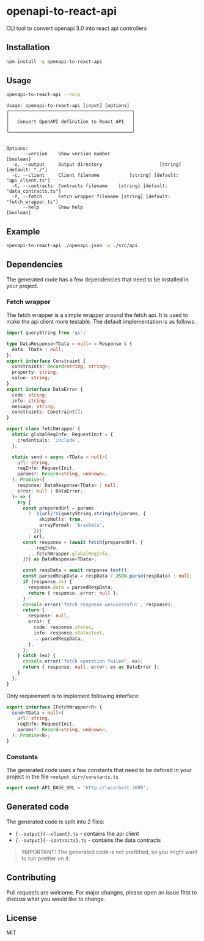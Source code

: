 # openapi-to-react-api
CLI tool to convert openapi 3.0 into react api controllers

## Installation

```bash
npm install -g openapi-to-react-api
```

## Usage

```bash
openapi-to-react-api --help
```

```
Usage: openapi-to-react-api [input] [options]
┌─────────────────────────────────────────────┐
│                                             │
│   Convert OpenAPI definition to React API   │
│                                             │
└─────────────────────────────────────────────┘


Options:
      --version    Show version number                                 [boolean]
  -o, --output     Output directory                     [string] [default: "./"]
  -c, --client     Client filename           [string] [default: "api_client.ts"]
  -t, --contracts  Contracts filename    [string] [default: "data_contracts.ts"]
  -f, --fetch      Fetch wrapper filename [string] [default: "fetch_wrapper.ts"]
      --help       Show help                                           [boolean]
```
## Example

```bash
openapi-to-react-api ./openapi.json -o ./src/api
```

## Dependencies

The generated code has a few dependencies that need to be installed in your project.

### Fetch wrapper

The fetch wrapper is a simple wrapper around the fetch api. It is used to make the api client more testable. The default implementation is as follows:

```typescript
import queryString from 'qs';

type DataResponse<TData = null> = Response & {
  data: TData | null;
};
export interface Constraint {
  constraints: Record<string, string>;
  property: string;
  value: string;
}
export interface DataError {
  code: string;
  info: string;
  message: string;
  constraints: Constraint[];
}

export class fetchWrapper {
  static globalReqInfo: RequestInit = {
    credentials: 'include',
  };

  static send = async <TData = null>(
    url: string,
    reqInfo: RequestInit,
    params?: Record<string, unknown>,
  ): Promise<{
    response: DataResponse<TData> | null;
    error: null | DataError;
  }> => {
    try {
      const preparedUrl = params
        ? `${url}?${queryString.stringify(params, {
            skipNulls: true,
            arrayFormat: 'brackets',
          })}`
        : url;
      const response = (await fetch(preparedUrl, {
        ...reqInfo,
        ...fetchWrapper.globalReqInfo,
      })) as DataResponse<TData>;

      const respData = await response.text();
      const parsedRespData = respData ? JSON.parse(respData) : null;
      if (response.ok) {
        response.data = parsedRespData;
        return { response, error: null };
      }
      console.error('fetch response unsuccessful', response);
      return {
        response: null,
        error: {
          code: response.status,
          info: response.statusText,
          ...parsedRespData,
        },
      };
    } catch (ex) {
      console.error('fetch operation failed', ex);
      return { response: null, error: ex as DataError };
    }
  };
}
```

Only requirement is to implement following interface:

```typescript
export interface IFetchWrapper<R> {
  send<TData = null>(
    url: string,
    reqInfo: RequestInit,
    params?: Record<string, unknown>,
  ): Promise<R>;
}
```

### Constants

The generated code uses a few constants that need to be defined in your project in the file `<output dir>/constants.ts`

```typescript
export const API_BASE_URL = 'http://localhost:3000';
```

## Generated code

The generated code is split into 2 files:

- `{--output}{--client}.ts` - contains the api client
- `{--output}{--contracts}.ts` - contains the data contracts

> !IMPORTANT! The generated code is not prettified, so you might want to run prettier on it.

## Contributing

Pull requests are welcome. For major changes, please open an issue first to discuss what you would like to change.

## License

MIT

